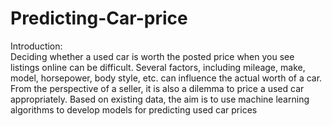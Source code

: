 # Predicting-Car-price
Introduction:  
Deciding whether a used car is worth the posted price when you see listings online can be difficult. Several factors, including mileage, make, model, horsepower, body style, etc. can influence the actual worth of a car. From the perspective of a seller, it is also a dilemma to price a used car appropriately. Based on existing data, the aim is to use machine learning algorithms to develop models for predicting used car prices
